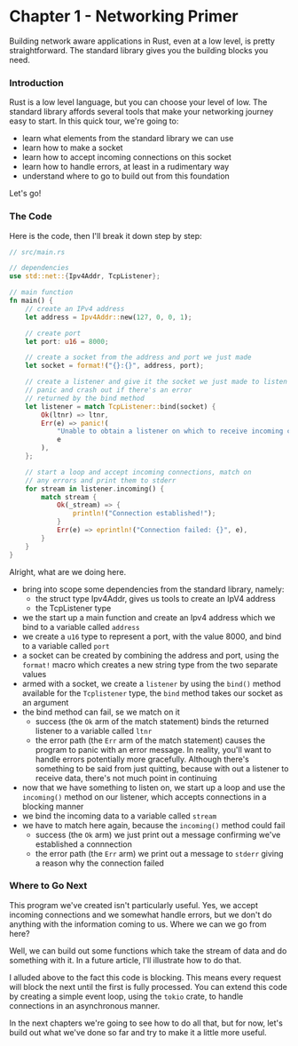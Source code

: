 # Chapter 1 - Networking Primer

Building network aware applications in Rust, even at a low level, is pretty straightforward. The standard library gives you the building blocks you need.

### Introduction

Rust is a low level language, but you can choose your level of low. The standard library affords several tools that make your networking journey easy to start. In this quick tour, we're going to:

- learn what elements from the standard library we can use
- learn how to make a socket
- learn how to accept incoming connections on this socket
- learn how to handle errors, at least in a rudimentary way
- understand where to go to build out from this foundation

Let's go!

### The Code

Here is the code, then I'll break it down step by step:

```Rust
// src/main.rs

// dependencies
use std::net::{Ipv4Addr, TcpListener};

// main function
fn main() {
    // create an IPv4 address
    let address = Ipv4Addr::new(127, 0, 0, 1);

    // create port
    let port: u16 = 8000;

    // create a socket from the address and port we just made
    let socket = format!("{}:{}", address, port);

    // create a listener and give it the socket we just made to listen on
    // panic and crash out if there's an error
    // returned by the bind method
    let listener = match TcpListener::bind(socket) {
        Ok(ltnr) => ltnr,
        Err(e) => panic!(
            "Unable to obtain a listener on which to receive incoming connections: {}",
            e
        ),
    };

    // start a loop and accept incoming connections, match on
    // any errors and print them to stderr
    for stream in listener.incoming() {
        match stream {
            Ok(_stream) => {
                println!("Connection established!");
            }
            Err(e) => eprintln!("Connection failed: {}", e),
        }
    }
}
```

Alright, what are we doing here.

- bring into scope some dependencies from the standard library, namely:
  - the struct type Ipv4Addr, gives us tools to create an IpV4 address
  - the TcpListener type
- we the start up a main function and create an Ipv4 address which we bind to a variable called `address`
- we create a `u16` type to represent a port, with the value 8000, and bind to a variable called `port`
- a socket can be created by combining the address and port, using the `format!` macro which creates a new string type from the two separate values
- armed with a socket, we create a `listener` by using the `bind()` method available for the `Tcplistener` type, the `bind` method takes our socket as an argument
- the bind method can fail, se we match on it
  - success (the `Ok` arm of the match statement) binds the returned listener to a variable called `ltnr`
  - the error path (the `Err` arm of the match statement) causes the program to panic with an error message. In reality, you'll want to handle errors potentially more gracefully. Although there's something to be said from just quitting, because with out a listener to receive data, there's not much point in continuing
- now that we have something to listen on, we start up a loop and use the `incoming()` method on our listener, which accepts connections in a blocking manner
- we bind the incoming data to a variable called `stream`
- we have to match here again, because the `incoming()` method could fail
  - success (the `Ok` arm) we just print out a message confirming we've established a connnection
  - the error path (the `Err` arm) we print out a message to `stderr` giving a reason why the connection failed

### Where to Go Next

This program we've created isn't particularly useful. Yes, we accept incoming connections and we somewhat handle errors, but we don't do anything with the information coming to us. Where we can we go from here?

Well, we can build out some functions which take the stream of data and do something with it. In a future article, I'll illustrate how to do that.

I alluded above to the fact this code is blocking. This means every request will block the next until the first is fully processed. You can extend this code by creating a simple event loop, using the `tokio` crate, to handle connections in an asynchronous manner.

In the next chapters we're going to see how to do all that, but for now, let's build out what we've done so far and try to make it a little more useful.


